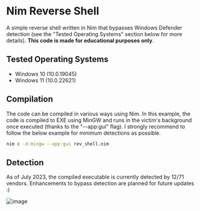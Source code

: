 # Nim Reverse Shell

A simple reverse shell written in Nim that bypasses Windows Defender detection (see the "Tested Operating Systems" section below for more details). **This code is made for educational purposes only**.


## Tested Operating Systems

- Windows 10 (10.0.19045) 
- Windows 11 (10.0.22621)


## Compilation

The code can be compiled in various ways using Nim. In this example, the code is compiled to EXE using MinGW and runs in the victim's background once executed (thanks to the "--app:gui" flag). I strongly recommend to follow the below example for minimum detections as possible.

```bash
nim c -d:mingw --app:gui rev_shell.nim
```

## Detection

As of July 2023, the compiled executable is currently detected by 12/71 vendors. Enhancements to bypass detection are planned for future updates :)

![image](https://github.com/Sn1r/Nim-Reverse-Shell/assets/71400526/4f778174-a43e-48a6-a9e9-b06892eb8f0b)




